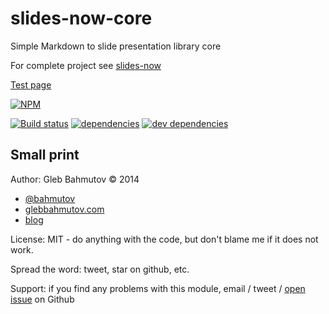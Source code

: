 # slides-now-core

Simple Markdown to slide presentation library core

For complete project see [slides-now](http://glebbahmutov.com/slides-now/)

[Test page](http://glebbahmutov.com/slides-now-core/)

[![NPM][slides-now-core-icon]][slides-now-core-url]

[![Build status][ci-image]][ci-url]
[![dependencies][dependencies-image]][dependencies-url]
[![dev dependencies][dev-dependencies-image]][dev-dependencies-url]

## Small print

Author: Gleb Bahmutov &copy; 2014

* [@bahmutov](https://twitter.com/bahmutov)
* [glebbahmutov.com](http://glebbahmutov.com)
* [blog](http://bahmutov.calepin.co/)

License: MIT - do anything with the code, but don't blame me if it does not work.

Spread the word: tweet, star on github, etc.

Support: if you find any problems with this module, email / tweet /
[open issue](https://github.com/bahmutov/slides-now-core/issues) on Github

[slides-now-core-icon]: https://nodei.co/npm/slides-now-core.png?downloads=true
[slides-now-core-url]: https://npmjs.org/package/slides-now-core
[ci-image]: https://travis-ci.org/bahmutov/slides-now-core.png?branch=master
[ci-url]: https://travis-ci.org/bahmutov/slides-now-core
[dependencies-image]: https://david-dm.org/bahmutov/slides-now-core.png
[dependencies-url]: https://david-dm.org/bahmutov/slides-now-core
[dev-dependencies-image]: https://david-dm.org/bahmutov/slides-now-core/dev-status.png
[dev-dependencies-url]: https://david-dm.org/bahmutov/slides-now-core#info=devDependencies
